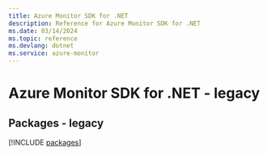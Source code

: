 ```yaml
---
title: Azure Monitor SDK for .NET
description: Reference for Azure Monitor SDK for .NET
ms.date: 03/14/2024
ms.topic: reference
ms.devlang: dotnet
ms.service: azure-monitor
---
```

# Azure Monitor SDK for .NET - legacy
## Packages - legacy
[!INCLUDE [packages](monitor-index.md)]